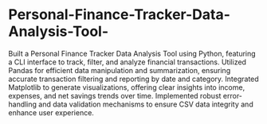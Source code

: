 # Personal-Finance-Tracker-Data-Analysis-Tool-
Built a Personal Finance Tracker Data Analysis Tool using Python, featuring a CLI interface to track, filter, and analyze financial transactions.
Utilized Pandas for efficient data manipulation and summarization, ensuring accurate transaction filtering and reporting by date and category.
Integrated Matplotlib to generate visualizations, offering clear insights into income, expenses, and net savings trends over time.
Implemented robust error-handling and data validation mechanisms to ensure CSV data integrity and enhance user experience.
